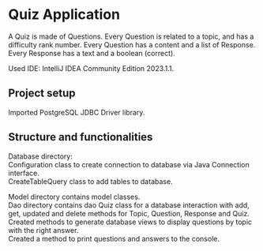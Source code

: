 # Quiz Application  

A Quiz is made of Questions. Every Question is related to a topic, and has a difficulty rank number. Every Question
has a content and a list of Response. Every Response has a text and a boolean (correct).  

Used IDE: IntelliJ IDEA Community Edition 2023.1.1.  

## Project setup  

Imported PostgreSQL JDBC Driver library.  

## Structure and functionalities  
Database directory:  
Configuration class to create connection to database via Java Connection interface.  
CreateTableQuery class to add tables to database.  
  
Model directory contains model classes.  
Dao directory contains dao Quiz class for a database interaction with add, get, updated and delete methods for Topic,
Question, Response and Quiz.  
Created methods to generate database views to display questions by topic with the right answer.   
Created a method to print questions and answers to the console.  


